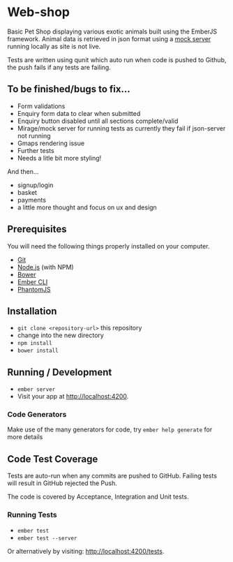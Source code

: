 # Web-shop

Basic Pet Shop displaying various exotic animals built using the EmberJS framework.
Animal data is retrieved in json format using a [mock server](https://github.com/typicode/json-server) running locally as site is not live.

Tests are written using qunit which auto run when code is pushed to Github, the push fails if any tests are failing.

## To be finished/bugs to fix...

* Form validations
* Enquiry form data to clear when submitted
* Enquiry button disabled until all sections complete/valid
* Mirage/mock server for running tests as currently they fail if json-server not running
* Gmaps rendering issue
* Further tests
* Needs a litle bit more styling!

And then...

* signup/login
* basket
* payments
* a little more thought and focus on ux and design

## Prerequisites

You will need the following things properly installed on your computer.

* [Git](http://git-scm.com/)
* [Node.js](http://nodejs.org/) (with NPM)
* [Bower](http://bower.io/)
* [Ember CLI](http://ember-cli.com/)
* [PhantomJS](http://phantomjs.org/)

## Installation

* `git clone <repository-url>` this repository
* change into the new directory
* `npm install`
* `bower install`

## Running / Development

* `ember server`
* Visit your app at [http://localhost:4200](http://localhost:4200).

### Code Generators

Make use of the many generators for code, try `ember help generate` for more details

## Code Test Coverage

Tests are auto-run when any commits are pushed to GitHub. Failing tests will result in GitHub rejected the Push.

The code is covered by Acceptance, Integration and Unit tests.

### Running Tests

* `ember test`
* `ember test --server`

Or alternatively by visiting:
[http://localhost:4200/tests](http://localhost:4200/tests).
